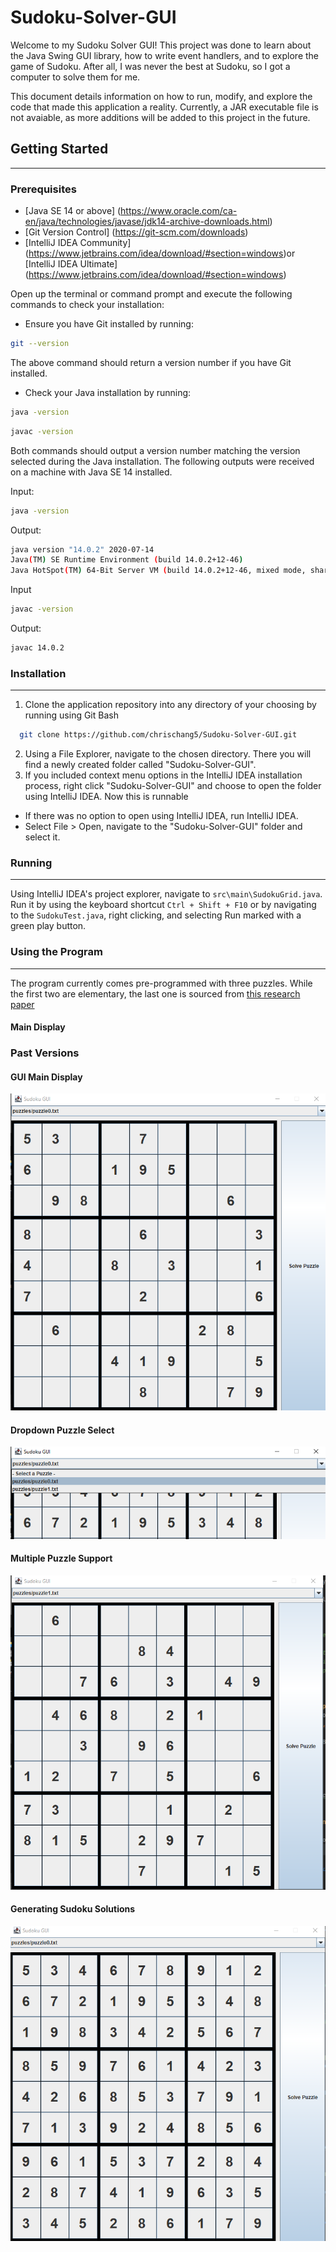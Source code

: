 # Sudoku-Solver-GUI

Welcome to my Sudoku Solver GUI! This project was done to learn about the Java Swing GUI library, how to write event handlers, and to explore the game of Sudoku. After all, I was never the best at Sudoku, so I got a computer to solve them for me.

This document details information on how to run, modify, and explore the code that made this application a reality. Currently, a JAR executable file is not avaiable, as more additions will be added to this project in the future. 

## Getting Started
___
### Prerequisites

- [Java SE 14 or above] (https://www.oracle.com/ca-en/java/technologies/javase/jdk14-archive-downloads.html)
- [Git Version Control] (https://git-scm.com/downloads)
- [IntelliJ IDEA Community] (https://www.jetbrains.com/idea/download/#section=windows)or [IntelliJ IDEA Ultimate] (https://www.jetbrains.com/idea/download/#section=windows)

Open up the terminal or command prompt and execute the following commands to check your installation:

- Ensure you have Git installed by running: 

```bash
git --version
```

The above command should return a version number if you have Git installed.

- Check your Java installation by running:

```bash
java -version
```

```bash
javac -version
```

Both commands should output a version number matching the version selected during the Java installation. The following outputs were received on a machine with Java SE 14 installed.

Input:
```bash
java -version
```
Output:
```bash
java version "14.0.2" 2020-07-14
Java(TM) SE Runtime Environment (build 14.0.2+12-46)
Java HotSpot(TM) 64-Bit Server VM (build 14.0.2+12-46, mixed mode, sharing)
```
Input
```bash
javac -version
```
Output:
```bash
javac 14.0.2
```

### Installation
___
1. Clone the application repository into any directory of your choosing by running using Git Bash
```bash
  git clone https://github.com/chrischang5/Sudoku-Solver-GUI.git
```
2. Using a File Explorer, navigate to the chosen directory. There you will find a newly created folder called "Sudoku-Solver-GUI".
3. If you included context menu options in the IntelliJ IDEA installation process, right click "Sudoku-Solver-GUI" and choose to open the folder using IntelliJ IDEA. Now this is runnable
- If there was no option to open using IntelliJ IDEA, run IntelliJ IDEA. 
- Select File > Open, navigate to the "Sudoku-Solver-GUI" folder and select it.

### Running
___
Using IntelliJ IDEA's project explorer, navigate to ```src\main\SudokuGrid.java```. Run it by using the keyboard shortcut ```Ctrl + Shift + F10``` or by navigating to the ```SudokuTest.java```, right clicking, and selecting Run marked with a green play button.

### Using the Program
___

The program currently comes pre-programmed with three puzzles. While the first two are elementary, the last one is sourced from [this research paper](http://blogs.nature.com/news/2012/01/mathematician-claims-breakthrough-in-sudoku-mathematics.html)

#### Main Display



### Past Versions
#### GUI Main Display
![alt text](https://github.com/chrischang5/Sudoku-Explorer/blob/main/readme/V1/unsolvedpuzzle.png?raw=true)

#### Dropdown Puzzle Select
![alt text](https://github.com/chrischang5/Sudoku-Explorer/blob/main/readme/V1/puzzleselect.png?raw=true)

#### Multiple Puzzle Support
![alt text](https://github.com/chrischang5/Sudoku-Explorer/blob/main/readme/V1/unsolvedpuzzle2.png?raw=true)

#### Generating Sudoku Solutions
![alt text](https://github.com/chrischang5/Sudoku-Explorer/blob/main/readme/V1/solvedpuzzle.png?raw=true)
